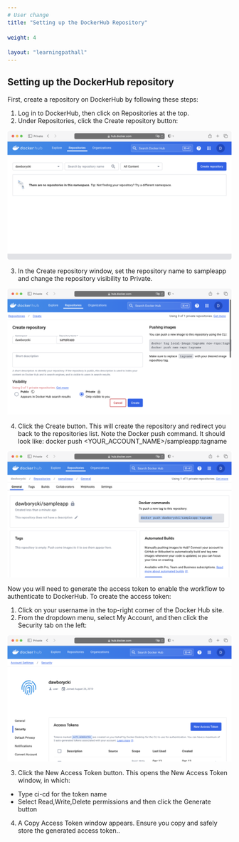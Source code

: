 ```yaml
---
# User change
title: "Setting up the DockerHub Repository"

weight: 4

layout: "learningpathall"
---
```

## Setting up the DockerHub repository
First, create a repository on DockerHub by following these steps:
1. Log in to DockerHub, then click on Repositories at the top.
2. Under Repositories, click the Create repository button:

![img1](Figures/01.png)

3. In the Create repository window, set the repository name to sampleapp and change the repository visibility to Private. 

![img2](Figures/02.png)

4. Click the Create button. This will create the repository and redirect you back to the repositories list. Note the Docker push command. It should look like: docker push <YOUR_ACCOUNT_NAME>/sampleapp:tagname

![img3](Figures/03.png)

Now you will need to generate the access token to enable the workflow to authenticate to DockerHub. To create the access token: 
1. Click on your username in the top-right corner of the Docker Hub site.
2. From the dropdown menu, select My Account, and then click the Security tab on the left:

![img4](Figures/04.png)

3. Click the New Access Token button. This opens the New Access Token window, in which:
* Type ci-cd for the token name
* Select Read,Write,Delete permissions and then click the Generate button
4. A Copy Access Token window appears.  Ensure you copy and safely store the generated access token.. 

